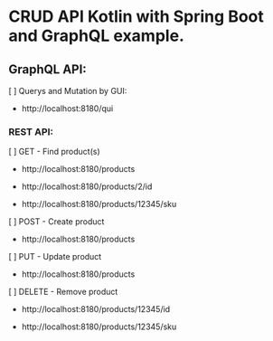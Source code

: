 
# CRUD API Kotlin with Spring Boot and GraphQL example.

## GraphQL API:

[ ] Querys and Mutation by GUI:

- http://localhost:8180/qui


### REST API:

[ ] GET - Find product(s)

- http://localhost:8180/products

- http://localhost:8180/products/2/id

- http://localhost:8180/products/12345/sku

[ ] POST - Create product

- http://localhost:8180/products

[ ] PUT - Update product

- http://localhost:8180/products

[ ] DELETE - Remove product

- http://localhost:8180/products/12345/id

- http://localhost:8180/products/12345/sku
